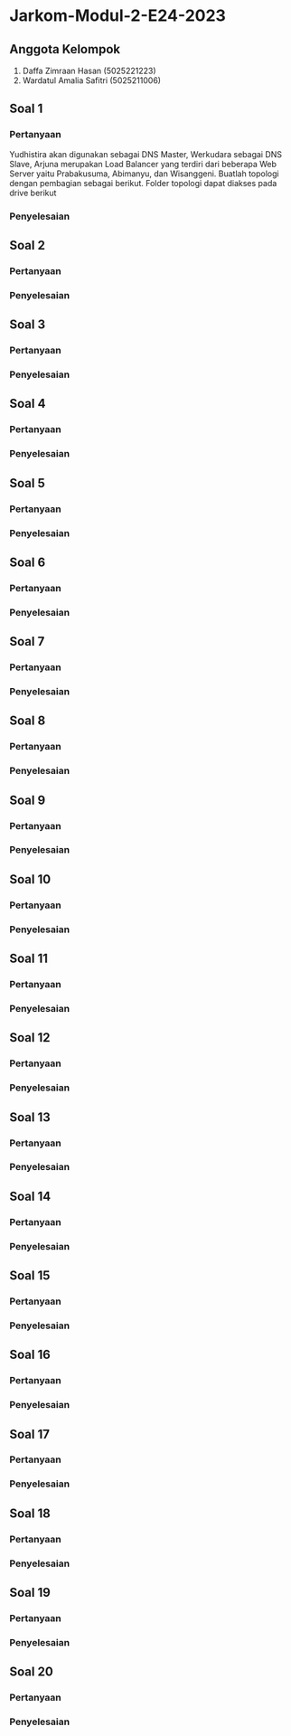 # Jarkom-Modul-2-E24-2023
## Anggota Kelompok
1. Daffa Zimraan Hasan (5025221223)
2. Wardatul Amalia Safitri (5025211006)

## Soal 1
### Pertanyaan
Yudhistira akan digunakan sebagai DNS Master, Werkudara sebagai DNS Slave, Arjuna merupakan Load Balancer yang terdiri dari beberapa Web Server yaitu Prabakusuma, Abimanyu, dan Wisanggeni. Buatlah topologi dengan pembagian sebagai berikut. Folder topologi dapat diakses pada drive berikut 

### Penyelesaian

## Soal 2
### Pertanyaan
### Penyelesaian

## Soal 3
### Pertanyaan
### Penyelesaian

## Soal 4
### Pertanyaan
### Penyelesaian

## Soal 5
### Pertanyaan
### Penyelesaian

## Soal 6
### Pertanyaan
### Penyelesaian

## Soal 7
### Pertanyaan
### Penyelesaian

## Soal 8
### Pertanyaan
### Penyelesaian

## Soal 9
### Pertanyaan
### Penyelesaian

## Soal 10
### Pertanyaan
### Penyelesaian

## Soal 11
### Pertanyaan
### Penyelesaian

## Soal 12
### Pertanyaan
### Penyelesaian

## Soal 13
### Pertanyaan
### Penyelesaian

## Soal 14
### Pertanyaan
### Penyelesaian

## Soal 15
### Pertanyaan
### Penyelesaian

## Soal 16
### Pertanyaan
### Penyelesaian

## Soal 17
### Pertanyaan
### Penyelesaian

## Soal 18
### Pertanyaan
### Penyelesaian

## Soal 19
### Pertanyaan
### Penyelesaian

## Soal 20
### Pertanyaan
### Penyelesaian


